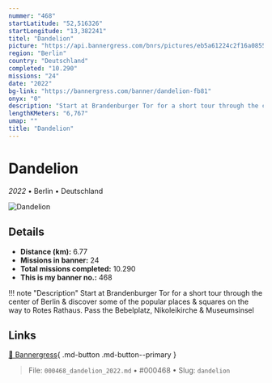 ```yaml
---
nummer: "468"
startLatitude: "52,516326"
startLongitude: "13,382241"
titel: "Dandelion"
picture: "https://api.bannergress.com/bnrs/pictures/eb5a61224c2f16a08553a57e8f7b8b43"
region: "Berlin"
country: "Deutschland"
completed: "10.290"
missions: "24"
date: "2022"
bg-link: "https://bannergress.com/banner/dandelion-fb81"
onyx: "0"
description: "Start at Brandenburger Tor for a short tour through the center of Berlin & discover some of the popular places & squares on the way to Rotes Rathaus. Pass the Bebelplatz, Nikoleikirche & Museumsinsel"
lengthKMeters: "6,767"
umap: ""
title: "Dandelion"
---
```

# Dandelion

*2022* • Berlin • Deutschland

![Dandelion](https://api.bannergress.com/bnrs/pictures/eb5a61224c2f16a08553a57e8f7b8b43)

## Details
- **Distance (km):** 6.77
- **Missions in banner:** 24
- **Total missions completed:** 10.290
- **This is my banner no.:** 468


!!! note "Description"
    Start at Brandenburger Tor for a short tour through the center of Berlin & discover some of the popular places & squares on the way to Rotes Rathaus. Pass the Bebelplatz, Nikoleikirche & Museumsinsel



## Links
[🔗 Bannergress](https://bannergress.com/banner/dandelion-fb81){ .md-button .md-button--primary }



> File: `000468_dandelion_2022.md` • #000468 • Slug: `dandelion`
